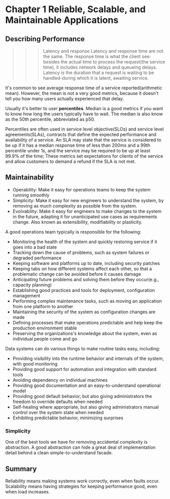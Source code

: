 # Chapter 1 Reliable, Scalable, and Maintainable Applications

## Describing Performance
>>>Latency and response
Latency and response time are not the same. The response time is what the client see: besides the actual time to process the request(the service time), it includes network delays and queueing delays. Latency is the duration that a request is waiting to be handled-during which it is latent, awaiting service.

It's common to see average response time of a service reported(arithmetic mean). However, the mean is not a very good metrics, because it doesn't tell you how many users actually experienced that delay.

Usually it's better to user **percentiles**. Median is a good metrics if you want to know how long the users typically have to wait. The median is also know as the 50th percentile, abbreviated as p50.

Percentiles are often used in service level objective(SLOs) and service level agreements(SLAs), contracts that define the expected performance and availability of a service. An SLA may state that the service is considered to be up if it has a median response time of less than 200ms and a 99th percentile under 1s, and the service may be required to be up at least 99.9% of the time; These metrics set expectations for clients of the service and allow customers to demand a refund if the SLA is not met.

## Maintainability
* Operability: Make it easy for operations teams to keep the system running smoothly
* Simplicity: Make it easy for new engineers to understand the system, by removing as much complexity as possible from the system.
* Evolvability: Make it easy for engineers to make changes to the system in the future, adapting it for unanticipated use cases as requirements change. Also known as extensibility, modifiability or plasticity.

A good operations team typically is responsible for the following:
* Monitoring the health of the system and quickly restoring service if it goes into a bad state
* Tracking down the cause of problems, such as system failures or degraded performance
* Keeping software and platforms up to date, including security patches
* Keeping tabs on how different systems affect each other, so that a problematic change can be avoided before it causes damage
* Anticipating future problems and solving them before they occur(e.g., capacity planning)
* Establishing good practices and tools for deployment, configuration management
* Performing complex maintenance tasks, such as moving an application from one platform to another
* Maintaining the security of the system as configuration changes are made
* Defining processes that make operations predictable and help keep the production environment stable
* Preserving the organizations's knowledge about the system, even as individual people come and go

Data systems can do various things to make routine tasks easy, including:
* Providing visibility into the runtime behavior and internals of the system, with good monitoring
* Providing good support for automation and integration with standard tools
* Avoiding dependency on individual machines
* Providing good documentation and an easy-to-understand operational model
* Providing good default behavior, but also giving administrators the freedom to override defaults when needed
* Self-healing where appropriate, but also giving administrators manual control over the system state when needed
* Exhibiting predictable behavior, minimizing surprises


### Simplicity
One of the best tools we have for removing accidental complexity is abstraction. A good abstraction can hide a great deal of implementation detail behind a clean simple-to-understand facade.

## Summary
Reliability means making systems work correctly, even when faults occur.
Scalability means having strategies for keeping performance good, even when load increases.
